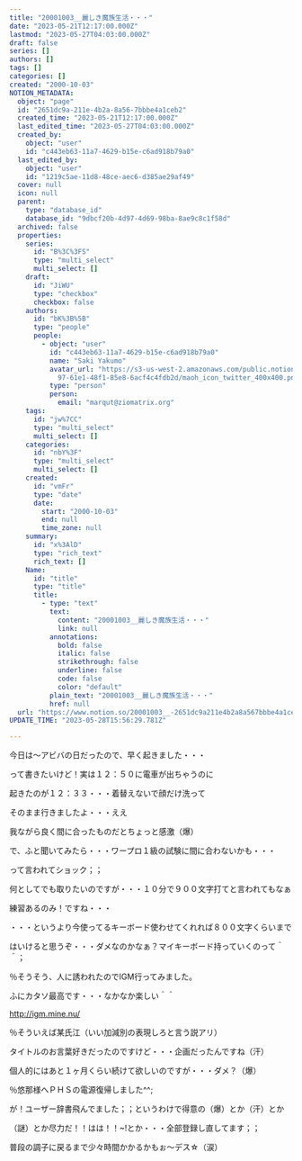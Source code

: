```yaml
---
title: "20001003__麗しき魔族生活・・・"
date: "2023-05-21T12:17:00.000Z"
lastmod: "2023-05-27T04:03:00.000Z"
draft: false
series: []
authors: []
tags: []
categories: []
created: "2000-10-03"
NOTION_METADATA:
  object: "page"
  id: "2651dc9a-211e-4b2a-8a56-7bbbe4a1ceb2"
  created_time: "2023-05-21T12:17:00.000Z"
  last_edited_time: "2023-05-27T04:03:00.000Z"
  created_by:
    object: "user"
    id: "c443eb63-11a7-4629-b15e-c6ad918b79a0"
  last_edited_by:
    object: "user"
    id: "1219c5ae-11d8-48ce-aec6-d385ae29af49"
  cover: null
  icon: null
  parent:
    type: "database_id"
    database_id: "9dbcf20b-4d97-4d69-98ba-8ae9c8c1f58d"
  archived: false
  properties:
    series:
      id: "B%3C%3FS"
      type: "multi_select"
      multi_select: []
    draft:
      id: "JiWU"
      type: "checkbox"
      checkbox: false
    authors:
      id: "bK%3B%5B"
      type: "people"
      people:
        - object: "user"
          id: "c443eb63-11a7-4629-b15e-c6ad918b79a0"
          name: "Saki Yakumo"
          avatar_url: "https://s3-us-west-2.amazonaws.com/public.notion-static.com/3ad1c4\
            97-61e1-48f1-85e8-6acf4c4fdb2d/maoh_icon_twitter_400x400.png"
          type: "person"
          person:
            email: "marqut@ziomatrix.org"
    tags:
      id: "jw%7CC"
      type: "multi_select"
      multi_select: []
    categories:
      id: "nbY%3F"
      type: "multi_select"
      multi_select: []
    created:
      id: "vmFr"
      type: "date"
      date:
        start: "2000-10-03"
        end: null
        time_zone: null
    summary:
      id: "x%3AlD"
      type: "rich_text"
      rich_text: []
    Name:
      id: "title"
      type: "title"
      title:
        - type: "text"
          text:
            content: "20001003__麗しき魔族生活・・・"
            link: null
          annotations:
            bold: false
            italic: false
            strikethrough: false
            underline: false
            code: false
            color: "default"
          plain_text: "20001003__麗しき魔族生活・・・"
          href: null
  url: "https://www.notion.so/20001003__-2651dc9a211e4b2a8a567bbbe4a1ceb2"
UPDATE_TIME: "2023-05-28T15:56:29.781Z"

---
```

<link rel="stylesheet" href="https://cdn.jsdelivr.net/npm/katex@0.16.2/dist/katex.min.css" integrity="sha384-bYdxxUwYipFNohQlHt0bjN/LCpueqWz13HufFEV1SUatKs1cm4L6fFgCi1jT643X" crossorigin="anonymous">


今日は～アビバの日だったので、早く起きました・・・


って書きたいけど！実は１２：５０に電車が出ちゃうのに


起きたのが１２：３３・・・着替えないで顔だけ洗って


そのまま行きましたよ・・・ええ


我ながら良く間に合ったものだとちょっと感激（爆）


で、ふと聞いてみたら・・・ワープロ１級の試験に間に合わないかも・・・


って言われてショック；；


何としてでも取りたいのですが・・・１０分で９００文字打てと言われてもなぁ


練習あるのみ！ですね・・・


・・・というより今使ってるキーボード使わせてくれれば８００文字くらいまで


はいけると思うぞ・・・ダメなのかなぁ？マイキーボード持っていくのって＾＾；


％そうそう、人に誘われたのでIGM行ってみました。


ふにカタソ最高です・・・なかなか楽しい＾＾


http://igm.mine.nu/


％そういえば某氏江（いい加減別の表現しろと言う説アリ）


タイトルのお言葉好きだったのですけど・・・企画だったんですね（汗）


個人的にはあと１ヶ月くらい続けて欲しいのですが・・・ダメ？（爆）


％悠那様へＰＨＳの電源復帰しました^^;


が！ユーザー辞書飛んでました；；というわけで得意の（爆）とか（汗）とか


（謎）とか尽力だ！！はは！！~!とか・・・全部登録し直してます；；


普段の調子に戻るまで少々時間かかるかもぉ～デス☆（涙）

